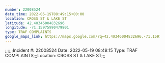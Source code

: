 ```yaml
---
number: 22008524
date_time: 2022-05-19T08:49:15+00:00
location: CROSS ST & LAKE ST
latitude: 42.40346004832696
longitude: -71.15975990479801
type: TRAF COMPLAINTS
google_maps_link: https://maps.google.com/?q=42.40346004832696,-71.15975990479801
---
```


;;;;;;Incident #: 22008524  Date: 2022-05-19 08:49:15   Type: TRAF COMPLAINTS;;;Location: CROSS ST & LAKE ST;;;
